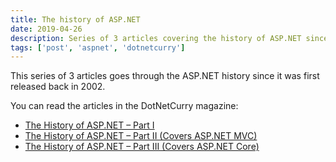 ```yaml
---
title: The history of ASP.NET
date: 2019-04-26
description: Series of 3 articles covering the history of ASP.NET since its first release back in 2002
tags: ['post', 'aspnet', 'dotnetcurry']
---
```


This series of 3 articles goes through the ASP.NET history since it was first released back in 2002.

You can read the articles in the DotNetCurry magazine:
- [The History of ASP.NET – Part I](https://www.dotnetcurry.com/aspnet/1492/aspnet-history-part-1)
- [The History of ASP.NET – Part II (Covers ASP.NET MVC)](https://www.dotnetcurry.com/aspnet/1493/aspnet-history-part-2-mvc)
- [The History of ASP.NET – Part III (Covers ASP.NET Core)](https://www.dotnetcurry.com/aspnet/1494/aspnet-history-part-3-core)
